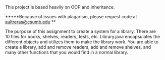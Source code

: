This project is based heavily on OOP and inheritance.

*****Because of issues with plagarism, please request code at aultreras@csumb.edu
**

The purpose of this assignment to create a system for a library. There are 10 files for books, shelves, readers, tests, etc.
Library.java encapsulates the different objects and utilizes them to make the library work. 
You are able to create a library, add and remove readers, add and remove shelves, and many other functions that you would find in a normal library.

